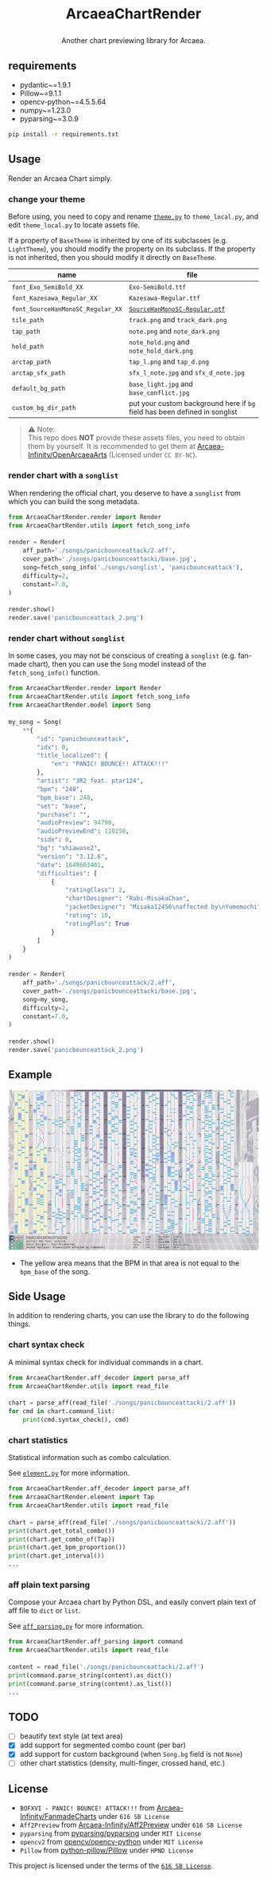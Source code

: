 # <p align="center">ArcaeaChartRender
<p align="center">Another chart previewing library for Arcaea.

## requirements

 - pydantic~=1.9.1
 - Pillow~=9.1.1
 - opencv-python~=4.5.5.64
 - numpy~=1.23.0
 - pyparsing~=3.0.9

```bash
pip install -r requirements.txt
```

## Usage

Render an Arcaea Chart simply.

### change your theme

Before using, you need to copy and rename [`theme.py`](./theme.py) to `theme_local.py`, and edit `theme_local.py` to locate assets file.

If a property of `BaseTheme` is inherited by one of its subclasses (e.g. `LightTheme`), you should modify the property on its subclass. If the property is not inherited, then you should modify it directly on `BaseTheme`.

| name                              | file                                                                                                                                |
|-----------------------------------|-------------------------------------------------------------------------------------------------------------------------------------|
| `font_Exo_SemiBold_XX`            | `Exo-SemiBold.ttf`                                                                                                                  |
| `font_Kazesawa_Regular_XX`        | `Kazesawa-Regular.ttf`                                                                                                              |
| `font_SourceHanMonoSC_Regular_XX` | [`SourceHanMonoSC-Regular.otf`](https://github.com/adobe-fonts/source-han-mono/blob/master/Regular/OTC/SourceHanMonoSC-Regular.otf) |
| `tile_path`                       | `track.png` and `track_dark.png`                                                                                                    |
| `tap_path`                        | `note.png` and `note_dark.png`                                                                                                      |
| `hold_path`                       | `note_hold.png` and `note_hold_dark.png`                                                                                            |
| `arctap_path`                     | `tap_l.png` and `tap_d.png`                                                                                                         |
| `arctap_sfx_path`                 | `sfx_l_note.jpg` and `sfx_d_note.jpg`                                                                                               |
| `default_bg_path`                 | `base_light.jpg` and `base_conflict.jpg`                                                                                            |
| `custom_bg_dir_path `             | put your custom background here if `bg` field has been defined in songlist                                                          |

 > ⚠ Note: <br> This repo does **NOT** provide these assets files, you need to obtain them by yourself. It is recommended to get them at [Arcaea-Infinity/OpenArcaeaArts](https://github.com/Arcaea-Infinity/OpenArcaeaArts) (Licensed under `CC BY-NC`).

### render chart with a `songlist`

When rendering the official chart, you deserve to have a `songlist` from which you can build the song metadata.

```python
from ArcaeaChartRender.render import Render
from ArcaeaChartRender.utils import fetch_song_info

render = Render(
    aff_path='./songs/panicbounceattack/2.aff',
    cover_path='./songs/panicbounceattacki/base.jpg',
    song=fetch_song_info('./songs/songlist', 'panicbounceattack'),
    difficulty=2,
    constant=7.0,
)

render.show()
render.save('panicbounceattack_2.png')
```

### render chart without `songlist`

In some cases, you may not be conscious of creating a `songlist` (e.g. fan-made chart), then you can use the `Song` model instead of the `fetch_song_info()` function.

```python
from ArcaeaChartRender.render import Render
from ArcaeaChartRender.utils import fetch_song_info
from ArcaeaChartRender.model import Song

my_song = Song(
    **{
        "id": "panicbounceattack",
        "idx": 0,
        "title_localized": {
            "en": "PANIC! BOUNCE!! ATTACK!!!"
        },
        "artist": "3R2 feat. ptar124",
        "bpm": "248",
        "bpm_base": 248,
        "set": "base",
        "purchase": "",
        "audioPreview": 94798,
        "audioPreviewEnd": 110250,
        "side": 0,
        "bg": "shiawase2",
        "version": "3.12.6",
        "date": 1649603401,
        "difficulties": [
            {
                "ratingClass": 2,
                "chartDesigner": "Rabi-MisakaChan",
                "jacketDesigner": "Misaka12456\naffected by\nYumemochi",
                "rating": 10,
                "ratingPlus": True
            }
        ]
    }
)

render = Render(
    aff_path='./songs/panicbounceattack/2.aff',
    cover_path='./songs/panicbounceattacki/base.jpg',
    song=my_song,
    difficulty=2,
    constant=7.0,
)

render.show()
render.save('panicbounceattack_2.png')
```

## Example

![eample](./assets/panicbounceattack_2.png)

 - The yellow area means that the BPM in that area is not equal to the `bpm_base` of the song.

## Side Usage

In addition to rendering charts, you can use the library to do the following things.

### chart syntax check

A minimal syntax check for individual commands in a chart.

```python
from ArcaeaChartRender.aff_decoder import parse_aff
from ArcaeaChartRender.utils import read_file

chart = parse_aff(read_file('./songs/panicbounceattacki/2.aff'))
for cmd in chart.command_list:
    print(cmd.syntax_check(), cmd)
```

### chart statistics

Statistical information such as combo calculation.

See [`element.py`](./element.py) for more information.

```python
from ArcaeaChartRender.aff_decoder import parse_aff
from ArcaeaChartRender.element import Tap
from ArcaeaChartRender.utils import read_file

chart = parse_aff(read_file('./songs/panicbounceattacki/2.aff'))
print(chart.get_total_combo())
print(chart.get_combo_of(Tap))
print(chart.get_bpm_proportion())
print(chart.get_interval())
...
```

### aff plain text parsing

Compose your Arcaea chart by Python DSL, and easily convert plain text of aff file to `dict` or `list`.

See [`aff_parsing.py`](./aff_parsing.py) for more information.

```python
from ArcaeaChartRender.aff_parsing import command
from ArcaeaChartRender.utils import read_file

content = read_file('./songs/panicbounceattacki/2.aff')
print(command.parse_string(content).as_dict())
print(command.parse_string(content).as_list())
...
```

## TODO

 - [ ] beautify text style (at text area)
 - [x] add support for segmented combo count (per bar)
 - [x] add support for custom background (when `Song.bg` field is not `None`)
 - [ ] other chart statistics (density, multi-finger, crossed hand, etc.)

## License

 - `BOFXVI - PANIC! BOUNCE! ATTACK!!!` from [Arcaea-Infinity/FanmadeCharts](https://github.com/Arcaea-Infinity/FanmadeCharts) under `616 SB License`
 - `Aff2Preview` from [Arcaea-Infinity/Aff2Preview](https://github.com/Arcaea-Infinity/Aff2Preview) under `616 SB License`
 - `pyparsing` from [pyparsing/pyparsing](https://github.com/pyparsing/pyparsing) under `MIT License`
 - `opencv2` from [opencv/opencv-python](https://github.com/opencv/opencv-python) under `MIT License`
 - `Pillow` from [python-pillow/Pillow](https://github.com/python-pillow/Pillow) under `HPND License`

This project is licensed under the terms of the [`616 SB License`](./LICENSE).
